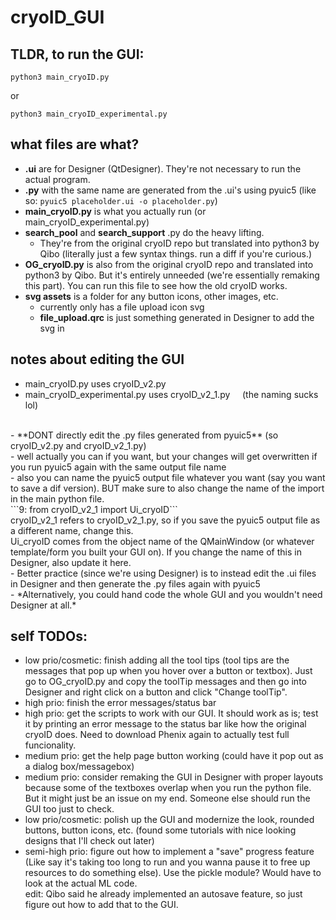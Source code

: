 # cryoID_GUI

## TLDR, to run the GUI: 
```
python3 main_cryoID.py
```
or
```
python3 main_cryoID_experimental.py
```

## what files are what?
- **.ui** are for Designer (QtDesigner). They're not necessary to run the actual program. <br>
- **.py** with the same name are generated from the .ui's using pyuic5 (like so: ```pyuic5 placeholder.ui -o placeholder.py```) <br>
- **main_cryoID.py** is what you actually run (or main_cryoID_experimental.py) <br>
- **search_pool** and **search_support** .py do the heavy lifting. 
    - They're from the original cryoID repo but translated into python3 by Qibo (literally just a few syntax things. run a diff if you're curious.) <br>
- **OG_cryoID.py** is also from the original cryoID repo and translated into python3 by Qibo. But it's entirely unneeded (we're essentially remaking this part). You can run this file to see how the old cryoID works. <br>
- **svg assets** is a folder for any button icons, other images, etc. <br>
    - currently only has a file upload icon svg <br>
    - **file_upload.qrc** is just something generated in Designer to add the svg in <br>

## notes about editing the GUI
- main_cryoID.py uses cryoID_v2.py <br>
- main_cryoID_experimental.py uses cryoID_v2_1.py &nbsp;&nbsp;&nbsp; (the naming sucks lol)<br>
<br>
- **DONT directly edit the .py files generated from pyuic5** (so cryoID_v2.py and cryoID_v2_1.py) <br>
    - well actually you can if you want, but your changes will get overwritten if you run pyuic5 again with the same output file name <br>
    - also you can name the pyuic5 output file whatever you want (say you want to save a dif version). BUT make sure to also change the name of the import in the main python file. <br>
    ```9: from cryoID_v2_1 import Ui_cryoID``` <br>
    cryoID_v2_1 refers to cryoID_v2_1.py, so if you save the pyuic5 output file as a different name, change this. <br>
    Ui_cryoID comes from the object name of the QMainWindow (or whatever template/form you built your GUI on). If you change the name of this in Designer, also update it here. <br>
- Better practice (since we're using Designer) is to instead edit the .ui files in Designer and then generate the .py files again with pyuic5 <br>
- *Alternatively, you could hand code the whole GUI and you wouldn't need Designer at all.* <br>

## self TODOs:
- low prio/cosmetic: finish adding all the tool tips (tool tips are the messages that pop up when you hover over a button or textbox). Just go to OG_cryoID.py and copy the toolTip messages and then go into Designer and right click on a button and click "Change toolTip".
- high prio: finish the error messages/status bar
- high prio: get the scripts to work with our GUI. It should work as is; test it by printing an error message to the status bar like how the original cryoID does. Need to download Phenix again to actually test full funcionality.
- medium prio: get the help page button working (could have it pop out as a dialog box/messagebox)
- medium prio: consider remaking the GUI in Designer with proper layouts because some of the textboxes overlap when you run the python file. But it might just be an issue on my end. Someone else should run the GUI too just to check.
- low prio/cosmetic: polish up the GUI and modernize the look, rounded buttons, button icons, etc. (found some tutorials with nice looking designs that I'll check out later)
- semi-high prio: figure out how to implement a "save" progress feature (Like say it's taking too long to run and you wanna pause it to free up resources to do something else). Use the pickle module? Would have to look at the actual ML code. <br>
edit: Qibo said he already implemented an autosave feature, so just figure out how to add that to the GUI.